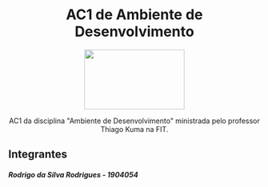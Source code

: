 <h1 align="center"> AC1 de Ambiente de Desenvolvimento </h1>  
<p align="center">
  <img width="200" height="120" src="https://assets.change.org/photos/5/uh/ib/iPUHIBKBOaPAXFL-800x450-noPad.jpg?1527831843">
</p>

<p align="center">AC1 da disciplina "Ambiente de Desenvolvimento" ministrada pelo professor Thiago Kuma na FIT.</p>  

## Integrantes  

##### Rodrigo da Silva Rodrigues - 1904054

